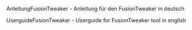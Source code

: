 AnleitungFusionTweaker - Anleitung für den FusionTweaker in deutsch

UserguideFusionTweaker - Userguide for FusionTweaker tool in english